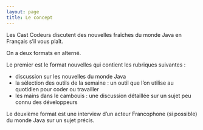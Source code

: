 ```yaml
---
layout: page
title: Le concept
---
```


Les Cast Codeurs discutent des nouvelles fraîches du monde Java en Français s’il vous plaît.

On a deux formats en alterné.

Le premier est le format nouvelles qui contient les rubriques suivantes :

- discussion sur les nouvelles du monde Java
- la sélection des outils de la semaine : un outil que l’on utilise au quotidien pour coder ou travailler
- les mains dans le cambouis : une discussion détaillée sur un sujet peu connu des développeurs

Le deuxième format est une interview d’un acteur Francophone (si possible) du monde Java sur un sujet précis.
